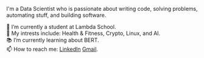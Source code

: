 I'm a Data Scientist who is passionate about writing code, solving problems, automating stuff, and building software.  

🔭 I’m currently a student at Lambda School.  
🎨 My intrests include: Health & Fitness, Crypto, Linux, and AI.  
📚 I’m currently learning about BERT.  
📫 How to reach me: [LinkedIn](https://www.linkedin.com/in/austincfrancis/) [Gmail](acfrancis00@gmail.com).   
